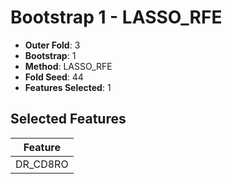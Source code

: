 # Bootstrap 1 - LASSO_RFE

- **Outer Fold**: 3
- **Bootstrap**: 1
- **Method**: LASSO_RFE
- **Fold Seed**: 44
- **Features Selected**: 1

## Selected Features

| Feature |
|---------|
| DR_CD8RO |
